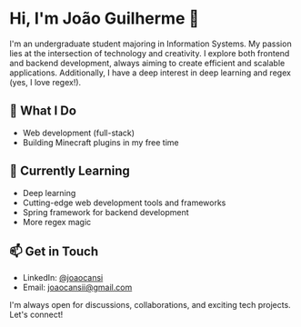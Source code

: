# Hi, I'm João Guilherme 👋

I'm an undergraduate student majoring in Information Systems. My passion lies at the intersection of technology and creativity. I explore both frontend and backend development, always aiming to create efficient and scalable applications. Additionally, I have a deep interest in deep learning and regex (yes, I love regex!).

## 🚀 What I Do
- Web development (full-stack)
- Building Minecraft plugins in my free time

## 🌱 Currently Learning
- Deep learning
- Cutting-edge web development tools and frameworks
- Spring framework for backend development
- More regex magic

## 📫 Get in Touch
- LinkedIn: [@joaocansi](https://linkedin.com/in/joaocansi)
- Email: [joaocansii@gmail.com](mailto:joaocansii@gmail.com)

I'm always open for discussions, collaborations, and exciting tech projects. Let's connect!
